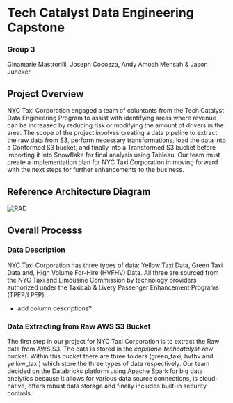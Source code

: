 # Tech Catalyst Data Engineering Capstone
### Group 3
Ginamarie Mastrorilli, Joseph Cocozza, Andy Amoah Mensah & Jason Juncker


## Project Overview
NYC Taxi Corporation engaged a team of coluntants from the Tech Catalyst Data Engineering Program to assist with identifying areas where revenue can be increased by reducing risk or modifying the amount of drivers in the area. The scope of the project involves creating a data pipeline to extract the raw data from S3, perform necessary transformations, load the data into a Conformed S3 bucket, and finally into a Transformed S3 bucket before importing it into Snowflake for final analysis using Tableau. Our team must create a implementation plan for NYC Taxi Corporation in moving forward with the next steps for further enhancements to the business. 

## Reference Architecture Diagram
![RAD](/workspaces/TechCatalyst_capston3/docs/RAD.JPG)


## Overall Processs
### Data Description

NYC Taxi Corporation has three types of data: Yellow Taxi Data, Green Taxi Data and, High Volume For-Hire (HVFHV) Data. All three are sourced from the NYC Taxi and Limousine Commission by technology providers authorized under the Taxicab & Livery Passenger Enhancement Programs (TPEP/LPEP).

* add column descriptions?

### Data Extracting from Raw AWS S3 Bucket
The first step in our project for NYC Taxi Corporation is to extract the Raw data from AWS S3. The data is stored in the *capstone-techcatalyst-raw* bucket. Within this bucket there are three folders (green_taxi, hvfhv and yellow_taxi) which store the three types of data respectively. Our team decided on the Databricks platform  using Apache Spark for big data analytics because it allows for various data source connections, is cloud-native, offers robust data storage and finally includes built-in security controls. 
